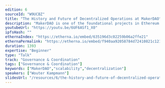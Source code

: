 ```yaml
---
edition: 6
sourceId: "W9UCBZ"
title: "The History and Future of Decentralized Operations at MakerDAO"
description: "MakerDAO is one of the foundational projects in Ethereum that originally created DeFi, and the creator of the DAI stablecoin. The project has a rich history of gradual decentralization and, today, is one of the largest and most advanced DAOs in the space. In this talk I will outline the evolution of decentralized operations and governance at MakerDAO. We will have a look at a few of the most recent scaling challenges, how they developed, and how MakerDAO is dealing with them."
youtubeUrl: "https://youtu.be/6UF6ASf1_X0"
ipfsHash: ""
ethernaIndex: "https://etherna.io/embed/635196d3c02259b06a2ffe21"
ethernaPermalink: "https://etherna.io/embed/f940aa92058784d72410821c121944795062b9de2c354b43d6a7676faae4c71a"
duration: 1393
expertise: "Beginner"
type: "Talk"
track: "Governance & Coordination"
tags: ["Governance & Coordination"]
keywords: ["MakerDAO","scalability","decentralization"]
speakers: ["Wouter Kampmann"]
slidesUrl: "/resources/6/the-history-and-future-of-decentralized-operations-at-makerdao.pdf"
---
```

